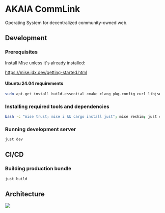 # AKAIA CommLink

Operating System for decentralized community-owned web.

## Development

### Prerequisites

Install Mise unless it's already installed:

<https://mise.jdx.dev/getting-started.html>

#### Ubuntu 24.04 requirements

```sh
sudo apt-get install build-essential cmake clang pkg-config curl libjsoncpp-dev libpq-dev postgresql-server-dev-all libdrogon-dev wget libopusenc-dev libxtensor-blas-dev libspdlog-dev libmysqlclient-dev libglib2.0-dev libfmt-dev libsoxr-dev libssl-dev libgtk-3-dev libappindicator3-dev librsvg2-dev libgdk3.0-cil libatk1.0-dev libssl-dev libgdk3.0-cil-dev libjavascriptcoregtk-4.1-dev libwebkit2gtk-4.1-dev nsis lld llvm
```

### Installing required tools and dependencies

```sh
bash -c "mise trust; mise i && cargo install just"; mise reshim; just setup
```

### Running development server

```sh
just dev
```

## CI/CD

### Building production bundle

```sh
just build
```

## Architecture

<img src="./architecture.svg">
